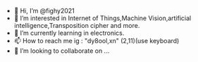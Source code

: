 - 👋 Hi, I’m @fighy2021 
- 👀 I’m interested in Internet of Things,Machine Vision,artificial intelligence,Transposition cipher and more.
- 🌱 I’m currently learning in electronics.
- 📫 How to reach me 
          ig : "dy8ool,xn" (2,11)(use keyboard)
- 💞️ I’m looking to collaborate on ...


<!---
fighy2021/fighy2021 is a ✨ special ✨ repository because its `README.md` (this file) appears on your GitHub profile.
You can click the Preview link to take a look at your changes.
--->
